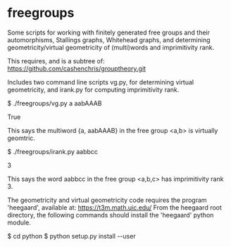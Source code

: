 # freegroups
Some scripts for working with finitely generated free groups and their automorphisms, Stallings graphs, Whitehead graphs, and determining geometricity/virtual geometricity of (multi)words and imprimitivity rank.

This requires, and is a subtree of:
https://github.com/cashenchris/grouptheory.git

Includes two command line scripts vg.py, for determining virtual geometricity, and irank.py for computing imprimitivity rank.

$ ./freegroups/vg.py a aabAAAB

True

This says the multiword {a, aabAAAB} in the free group <a,b> is virtually geomtric.

$ ./freegroups/irank.py aabbcc

3

This says the word aabbcc in the free group <a,b,c> has imprimitivity rank 3.


The geometricity and virtual geometricity code requires the program 'heegaard', available at:
 https://t3m.math.uic.edu/
From the heegaard root directory, the following commands should install the 'heegaard' python module.

$ cd python
$ python setup.py install --user


